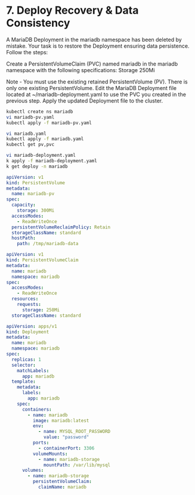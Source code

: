 # 7. Deploy Recovery & Data Consistency
A MariaDB Deployment in the mariadb namespace has been deleted by mistake. Your task is to restore the Deployment ensuring data persistence. Follow the steps:

Create a PersistentVolumeClaim (PVC) named mariadb in the mariadb namespace with the following specifications:
Storage 250Mi

Note - You must use the existing retained PersistentVolume (PV). There is only one existing PersistentVolume.
Edit the MariaDB Deployment file located at ~/mariadb-deployment.yaml to use the PVC you created in the previous step.
Apply the updated Deployment file to the cluster.

```bash
kubectl create ns mariadb
vi mariadb-pv.yaml
kubectl apply -f mariadb-pv.yaml

vi mariadb.yaml
kubectl apply -f mariadb.yaml
kubectl get pv,pvc

vi mariadb-deployment.yaml
k apply -f mariadb-deployment.yaml
k get deploy -n mariadb
```

```yaml
apiVersion: v1
kind: PersistentVolume
metadata:
  name: mariadb-pv
spec:
  capacity:
    storage: 300Mi
  accessModes:
    - ReadWriteOnce
  persistentVolumeReclaimPolicy: Retain
  storageClassName: standard
  hostPath:
    path: /tmp/mariadb-data
```

```yaml
apiVersion: v1
kind: PersistentVolumeClaim
metadata:
  name: mariadb
  namespace: mariadb
spec:
  accessModes:
    - ReadWriteOnce
  resources:
    requests:
      storage: 250Mi
  storageClassName: standard
```

```yaml
apiVersion: apps/v1
kind: Deployment
metadata:
  name: mariadb
  namespace: mariadb
spec:
  replicas: 1
  selector:
    matchLabels:
      app: mariadb
  template:
    metadata:
      labels:
        app: mariadb
    spec:
      containers:
        - name: mariadb
          image: mariadb:latest
          env:
            - name: MYSQL_ROOT_PASSWORD
              value: "password"
          ports:
            - containerPort: 3306
          volumeMounts:
            - name: mariadb-storage
              mountPath: /var/lib/mysql
      volumes:
        - name: mariadb-storage
          persistentVolumeClaim:
            claimName: mariadb

```